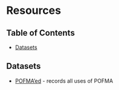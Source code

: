 # Resources

<!-- omit in toc -->
## Table of Contents

- [Datasets](#datasets)

## Datasets

- [POFMA’ed](https://pofmaed.com) - records all uses of POFMA
